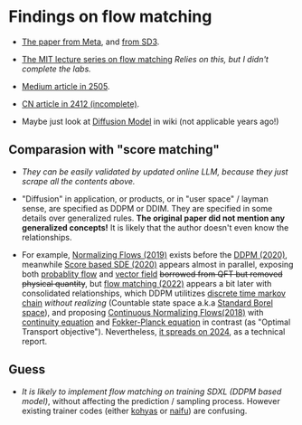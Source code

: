 # Findings on flow matching #

- [The paper from Meta](https://arxiv.org/abs/2210.02747), and [from SD3](https://arxiv.org/abs/2403.03206).

- [The MIT lecture series on flow matching](https://diffusion.csail.mit.edu/) *Relies on this, but I didn't complete the labs.*

- [Medium article in 2505](https://harshm121.medium.com/flow-matching-vs-diffusion-79578a16c510).

- [CN article in 2412 (incomplete)](https://zhuanlan.zhihu.com/p/12591930520).

- Maybe just look at [Diffusion Model](https://en.wikipedia.org/wiki/Diffusion_model) in wiki (not applicable years ago!)

## Comparasion with "score matching" ##

- *They can be easily validated by updated online LLM, because they just scrape all the contents above.*

- "Diffusion" in application, or products, or in "user space" / layman sense, are specified as DDPM or DDIM. They are specified in some details over generalized rules. **The original paper did not mention any generalized concepts!** It is likely that the author doesn't even know the relationships.

- For example, [Normalizing Flows (2019)](https://arxiv.org/abs/1912.02762) exists before the [DDPM (2020)](https://arxiv.org/abs/2006.11239), meanwhile [Score based SDE (2020)](https://arxiv.org/abs/2011.13456) appears almost in parallel, exposing both [probablity flow](https://en.wikipedia.org/wiki/Probability_current) and [vector field](https://en.wikipedia.org/wiki/Vector_field) ~~borrowed from QFT but removed physical quantity~~, but [flow matching (2022)](https://arxiv.org/abs/2210.02747) appears a bit later with consolidated relationships, which DDPM utilitizes [discrete time markov chain](https://en.wikipedia.org/wiki/Discrete-time_Markov_chain) *without realizing* (Countable state space a.k.a [Standard Borel space](https://en.wikipedia.org/wiki/Standard_Borel_space)), and proposing [Continuous Normalizing Flows(2018)](https://arxiv.org/abs/1709.01179) with [continuity equation](https://en.wikipedia.org/wiki/Continuity_equation) and [Fokker-Planck equation](https://en.wikipedia.org/wiki/Fokker%E2%80%93Planck_equation) in contrast (as "Optimal Transport objective"). Nevertheless, [it spreads on 2024](https://arxiv.org/abs/2403.03206), as a technical report.

## Guess ##

- *It is likely to implement flow matching on training SDXL (DDPM based model)*, without affecting the prediction / sampling process. However existing trainer codes (either [kohyas](https://github.com/kohya-ss/sd-scripts/tree/sd3) or [naifu](https://github.com/Mikubill/naifu)) are confusing.
